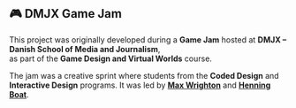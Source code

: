 ## 🎮 DMJX Game Jam

This project was originally developed during a **Game Jam** hosted at **DMJX – Danish School of Media and Journalism**,  
as part of the **Game Design and Virtual Worlds** course.  

The jam was a creative sprint where students from the **Coded Design** and **Interactive Design** programs.
It was led by [**Max Wrighton**](https://x.com/MaxWrighton) and [**Henning Boat**](https://x.com/HenningBoat).

